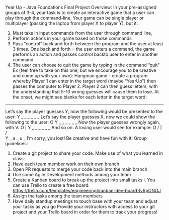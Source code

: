 Year Up - Java Foundations
Final Project
Overview:
In your pre-assigned groups of 3-4, your task is to create an interactive game that a user can play
through the command-line. Your game can be single player or multiplayer (passing the laptop from
player X to player Y), but it:
1) Must take in input commands from the user through command line,
2) Perform actions in your game based on those commands
3) Pass “control” back and forth between the program and the user at least 3 times.
   One back and forth = the user enters a command, the game performs an action and passes
   control backto user to enter in another command
4) The user can choose to quit the game by typing in the command “quit”
   Ex (feel free to take on this one, but we encourage you to be creative and come up with your own):
   Hangman game - create a program whereby Player 1 can enter in the target word (maybe “YearUp”)
   then passes the computer to Player 2. Player 2 can then guess letters, with the understanding that
   5-10 wrong guesses will cause them to lose.
   At the onset, we might see blanks for each letter in the target word:
_ _ _ _ _ _
Let’s say the player guesses Y, now the following would be presented to the user:
Y _ _ _ _ _ _
Let’s say the player guesses X, now we could show the following to the user:
O
Y _ _ _ _ _ _
Now the player guesses wrongly again, with V:
O
|
Y _ _ _ _ _ _
And so on.
A losing user would see for example:
O
/ | \
/ \
Y _ a _ u _
I’m sorry, you lost!
Be creative and have fun with it!
Group guidelines:
1. Create a git project to share your code. Make use of what you learned in class:
1. Have each team member work on their own branch
2. Open PR requests to merge your code back into the main
   branch
2. Use some Agile Development methods among your team
1. Create a Kanban board to break up the project into small
   tasks
   i. You can use Trello to create a free board:
   https://trello.com/templates/engineering/kanban-dev-board-lvRpONOJ
2. Assign the tasks among the team members
3. Have daily standup meetings to touch base with your team
   and adjust your tasks as you go
   Provide your instructors with access to your git project and your Trello board in order for them to track
   your progress!